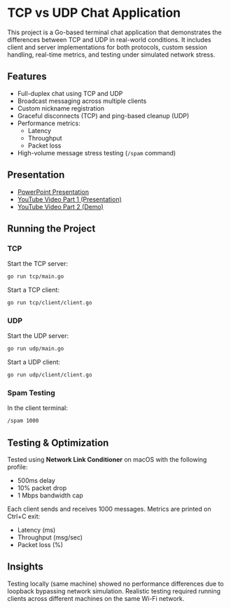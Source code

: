 # TCP vs UDP Chat Application

This project is a Go-based terminal chat application that demonstrates the differences between TCP and UDP in real-world conditions. It includes client and server implementations for both protocols, custom session handling, real-time metrics, and testing under simulated network stress.

## Features

- Full-duplex chat using TCP and UDP
- Broadcast messaging across multiple clients
- Custom nickname registration
- Graceful disconnects (TCP) and ping-based cleanup (UDP)
- Performance metrics:
  - Latency
  - Throughput
  - Packet loss
- High-volume message stress testing (`/spam` command)

## Presentation

- [PowerPoint Presentation](https://docs.google.com/presentation/d/1rrMZR5bDRnfjTCoWR7U5MIaAHsUWP42KLefw3SsItj8/edit?usp=sharing)
- [YouTube Video Part 1 (Presentation)](https://youtu.be/NIGO-ED2KcI)
- [YouTube Video Part 2 (Demo)](https://youtu.be/Ow9a05wKbHc)

## Running the Project

### TCP

Start the TCP server:
```bash
go run tcp/main.go
```

Start a TCP client:
```bash
go run tcp/client/client.go
```

### UDP

Start the UDP server:
```bash
go run udp/main.go
```

Start a UDP client:
```bash
go run udp/client/client.go
```

### Spam Testing
In the client terminal:
```bash
/spam 1000
```

## Testing & Optimization

Tested using **Network Link Conditioner** on macOS with the following profile:
- 500ms delay
- 10% packet drop
- 1 Mbps bandwidth cap

Each client sends and receives 1000 messages. Metrics are printed on Ctrl+C exit:
- Latency (ms)
- Throughput (msg/sec)
- Packet loss (%)

## Insights

Testing locally (same machine) showed no performance differences due to loopback bypassing network simulation. Realistic testing required running clients across different machines on the same Wi-Fi network.

